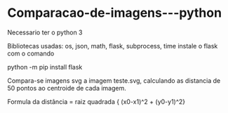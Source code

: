 # Comparacao-de-imagens---python
Necessario ter o python 3

Bibliotecas usadas: os, json, math, flask, subprocess, time
instale o flask com o comando

python -m pip install flask

Compara-se imagens svg a imagem teste.svg, calculando as distancia de 50 pontos ao centroide de cada imagem.

Formula da distância = raiz quadrada { (x0-x1)^2 + (y0-y1)^2}
